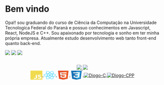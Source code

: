 
# Bem vindo

  Opa!! sou graduando do curso de Ciência da Computação na Universidade Tecnologica Federal do Paraná e possuo conhecimentos em Javascript, React, NodeJS   e C++. Sou apaixonado por tecnologia e sonho em ter minha própria empresa. Atualmente estudo desenvolvimento web tanto front-end quanto back-end.


<div> 
  <a href="https://www.instagram.com/di0go_rodrigues" target="_blank"><img src="https://img.shields.io/badge/-Instagram-%23E4405F?style=for-the-badge&logo=instagram&logoColor=white" target="_blank"></a>
  <a href = "mailto:diogorodrigueslife@gmail.com"><img src="https://img.shields.io/badge/-Gmail-%23333?style=for-the-badge&logo=gmail&logoColor=white" target="_blank"></a>
  <a href="https://www.linkedin.com/in/diogorodriguees" target="_blank"><img src="https://img.shields.io/badge/-LinkedIn-%230077B5?style=for-the-badge&logo=linkedin&logoColor=white" target="_blank"></a>  


</div>

##
<div align="center">

  <a href="https://github.com/DiogoRodriguees">
  <img height="180em"  src="https://github-readme-stats.vercel.app/api?username=DiogoRodriguees&show_icons=true&theme=github_dark&include_all_commits=true&count_private=true"/>
  <img height="180em" src="https://github-readme-stats.vercel.app/api/top-langs/?username=DiogoRodriguees&layout=default&langs_count=7&theme=github_dark"/>


<br>
 <img margin-left="50%" align="center" alt="Diogo-Js" height="30" width="40" src="https://raw.githubusercontent.com/devicons/devicon/master/icons/javascript/javascript-plain.svg">
  <img align="center" alt="Diogo-React" height="30" width="40" src="https://raw.githubusercontent.com/devicons/devicon/master/icons/react/react-original.svg">
  <img align="center" alt="Diogo-HTML" height="30" width="40" src="https://raw.githubusercontent.com/devicons/devicon/master/icons/html5/html5-original.svg">
  <img align="center" alt="Diogo-CSS" height="30" width="40" src="https://raw.githubusercontent.com/devicons/devicon/master/icons/css3/css3-original.svg">
  <img align="center" alt="Diogo-C"  height="30" width="40" src="https://cdn.jsdelivr.net/gh/devicons/devicon/icons/c/c-original.svg" />
  <img align="center" alt="Diogo-CPP" height="30" width="40" src="https://cdn.jsdelivr.net/gh/devicons/devicon/icons/cplusplus/cplusplus-original.svg" />

<!--   ![Snake animation](https://github.com/DiogoRodriguees/DiogoROdriguees/blob/output/github-contribution-grid-snake.svg) -->
</div>
  


